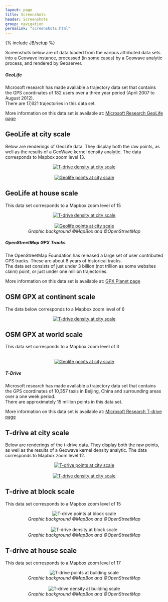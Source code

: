 ```yaml
---
layout: page
title: Screenshots
header: Screenshots
group: navigation
permalink: "screenshots.html"
---
```

{% include JB/setup %}


Screenshots below are of data loaded from the various attributed data sets into a Geowave instance, processed (in some cases) by a Geowave analytic process, and rendered by Geoserver.  <br/>


<div class="note info">
  <h5>GeoLife</h5>
  <p>
	Microsoft research has made available a trajectory data set that contains the GPS coordinates of 182 users over a three year period (April 2007 to August 2012).<br/>
	There are 17,621 trajectories in this data set.
  </p><p>
	More information on this data set is available at: 
	<a href="http://research.microsoft.com/jump/131675" target="_blank">Microsoft Research GeoLife page</a><br/>
  </p>
</div>


## GeoLife at city scale
<p>Below are renderings of GeoLife data.  They display both the raw points, as well as the results of a GeoWave kernel density analytic.  The data corresponds to Mapbox zoom level 13.</p>  
<p align="center">
	<a href="https://ngageoint.github.io/geowave/assets/images/geolife-density-13.jpg" target="_blank"><img align="center" src="https://	ngageoint.github.io/	geowave/assets/images/geolife-density-13-thumb.jpg" alt="T-drive density at city scale"></a><br/>
	<br/>
	<a href="https://ngageoint.github.io/geowave/assets/images/geolife-points-13.jpg" target="_blank"><img align="center" src="https://ngageoint.github.io/	geowave/assets/images/geolife-points-13-thumb.jpg" alt="Geolife points at city scale"></a>
</p>

## GeoLife at house scale
<p>This data set corresponds to a Mapbox zoom level of 15</p>  
<p align="center">
	<a href="https://ngageoint.github.io/geowave/assets/images/geolife-density-17-full.jpg" target="_blank"><img align="center" src="https://	ngageoint.github.io/	geowave/assets/images/geolife-density-17-thumb.jpg" alt="T-drive density at city scale"></a><br/>
	<br/>
	<a href="https://ngageoint.github.io/geowave/assets/images/geolife-points-17-full.jpg" target="_blank"><img align="center" src="https://ngageoint.github.io/	geowave/assets/images/geolife-points-17-thumb.jpg" alt="Geolife points at city scale"></a><br/>
	<i>Graphic background &copy;MapBox and &copy;OpenStreetMap</i>
</p>



<div class="note info">
  <h5>OpenStreetMap GPX Tracks </h5>
  <p>
	The OpenStreetMap Foundation has released a large set of user contributed GPS tracks.  These are about 8 years of historical tracks.<br/>
	The data set consists of just under 3 billion (not trillion as some websites claim) point, or just under one million trajectories.
  </p><p>
	More information on this data set is available at: 
	<a href="http://wiki.openstreetmap.org/wiki/Planet.gpx" target="_blank">GPX Planet page</a><br/>
  </p>
</div>


## OSM GPX at continent scale
<p>The data below corresponds to a Mapbox zoom level of 6</p>  
<p align="center">
	<a href="https://ngageoint.github.io/geowave/assets/images/osmgpx-full.jpg" target="_blank"><img align="center" src="https://ngageoint.github.io/geowave/assets/images/osmgpx-thumb.jpg" alt="T-drive density at city scale"></a><br/>
	
</p>

## OSM GPX at world scale
<p>This data set corresponds to a Mapbox zoom level of 3</p>  
<p align="center">
	<br/>
	<a href="https://ngageoint.github.io/geowave/assets/images/osmgpx-world-full.jpg" target="_blank"><img align="center" src="https://ngageoint.github.io/	geowave/assets/images/osmgpx-world-thumb.jpg" alt="Geolife points at city scale"></a>
</p>






<div class="note info">
  <h5>T-Drive</h5>
  <p>
	Microsoft research has made available a trajectory data set that contains the GPS coordinates of 10,357 taxis in Beijing, China and surrounding areas over 	a one week period.<br/>
	There are approximately 15 million points in this data set.
  </p><p>
	More information on this data set is available at: 
	<a href="http://research.microsoft.com/apps/pubs/?id=152883" target="_blank">Microsoft Research T-drive page</a><br/>
  </p>
</div>


## T-drive at city scale
<p>Below are renderings of the t-drive data.  They display both the raw points, as well as the results of a Geowave kernel density analytic.  The data corresponds to Mapbox zoom level 12.</p>  
<p align="center">
	<a href="https://ngageoint.github.io/geowave/assets/images/t-drive-points-12-full.jpg" target="_blank"><img align="center" src="https://ngageoint.github.io/geowave/assets/images/t-drive-points-12-thumb.jpg" alt="T-drive points at city scale"></a><br/>
	<br/>
	<a href="https://ngageoint.github.io/geowave/assets/images/t-drive-density-12-full.jpg" target="_blank"><img align="center" src="https://ngageoint.github.io/geowave/assets/images/t-drive-density-12-thumb.jpg" alt="T-drive density at city scale"></a>

</p>



## T-drive at block scale
<p>This data set corresponds to a Mapbox zoom level of 15</p>  
<p align="center">
	<img align="center" src="https://ngageoint.github.io/geowave/assets/images/t-drive-points-2.jpg" alt="T-drive points at block scale"><br/>
	<i>Graphic background &copy;MapBox and &copy;OpenStreetMap</i><br/><br/>
	<img align="center" src="https://ngageoint.github.io/geowave/assets/images/t-drive-density-2.jpg" alt="T-drive density at block scale"><br/>
	<i>Graphic background &copy;MapBox and &copy;OpenStreetMap</i>
</p>


## T-drive at house scale
<p>This data set corresponds to a Mapbox zoom level of 17</p>  
<p align="center">
	<img align="center" src="https://ngageoint.github.io/geowave/assets/images/t-drive-points-3.jpg" alt="T-drive points at building scale"><br/>
	<i>Graphic background &copy;MapBox and &copy;OpenStreetMap</i><br/><br/>
	<img align="center" src="https://ngageoint.github.io/geowave/assets/images/t-drive-density-3.jpg" alt="T-drive density at building scale"><br/>
	<i>Graphic background &copy;MapBox and &copy;OpenStreetMap</i>
</p>




